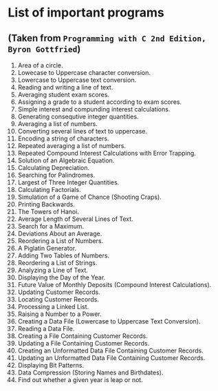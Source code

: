 # List of important programs 
## (Taken from `Programming with C 2nd Edition, Byron Gottfried`)

1. Area of a circle.
2. Lowecase to Uppercase character conversion.
3. Lowercase to Uppercase text conversion.
4. Reading and writing a line of text.
5. Averaging student exam scores.
6. Assigning a grade to a student according to exam scores.
7. Simple interest and compunding interest calculations.
8. Generating consequtive integer quantities.
9. Averaging a list of numbers.
10. Converting several lines of text to uppercase.
11. Encoding a string of characters.
12. Repeated averaging a list of numbers.
13. Repeated Compound Interest Calculations with Error Trapping.
14. Solution of an Algebraic Equation.
15. Calculating Depreciation.
16. Searching for Palindromes.
17. Largest of Three Integer Quantities.
18. Calculating Factorials.
19. Simulation of a Game of Chance (Shooting Craps).
20. Printing Backwards.
21. The Towers of Hanoi.
22. Average Length of Several Lines of Text.
23. Search for a Maximum.
24. Deviations About an Average.
25. Reordering a List of Numbers.
26. A Piglatin Generator.
27. Adding Two Tables of Numbers.
28. Reordering a List of Strings.
29. Analyzing a Line of Text.
30. Displaying the Day of the Year.
31. Future Value of Monthly Deposits (Compound Interest Calculations).
32. Updating Customer Records.
33. Locating Customer Records.
34. Processing a Linked List.
35. Raising a Number to a Power.
36. Creating a Data File (Lowercase to Uppercase Text Conversion).
37. Reading a Data File.
38. Creating a File Containing Customer Records.
39. Updating a File Containing Customer Records.
40. Creating an Unformatted Data File Containing Customer Records.
41. Updating an Unformatted Data File Containing Customer Records.
42. Displaying Bit Patterns.
43. Data Compression (Storing Names and Birthdates).
44. Find out whether a given year is leap or not.  
